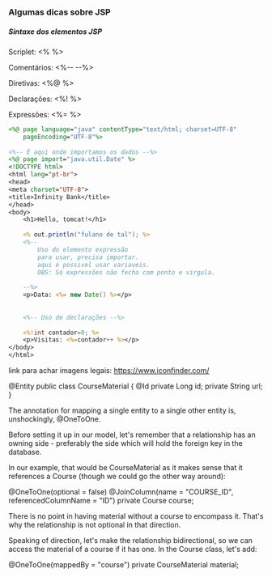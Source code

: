 ### Algumas dicas sobre JSP

##### Sintaxe dos elementos JSP

Scriplet: <%   %>


Comentários: <%--   --%>


Diretivas: <%@   %>


Declarações: <%!   %>


Expressões: <%=   %>


```jsp
<%@ page language="java" contentType="text/html; charset=UTF-8"
    pageEncoding="UTF-8"%>
    
<%-- É aqui onde importamos os dados --%>
<%@ page import="java.util.Date" %>
<!DOCTYPE html>
<html lang="pt-br">
<head>
<meta charset="UTF-8">
<title>Infinity Bank</title>
</head>
<body>
	<h1>Hello, tomcat!</h1>
	
	<% out.println("fulano de tal"); %>
	<%-- 
		Uso do elemento expressão 
		para usar, precisa importar.
		aqui é possivel usar variaveis.
		OBS: Só expressões não fecha com ponto e virgula.
		
	--%>
	<p>Data: <%= new Date() %></p>
	
	
	<%-- Uso de declarações --%>
	
	<%!int contador=0; %>
	<p>Visitas: <%=contador++ %></p>
</body>
</html>
```



link para achar imagens legais: https://www.iconfinder.com/

@Entity
public class CourseMaterial {
    @Id
    private Long id;
    private String url;
}

The annotation for mapping a single entity to a single other entity is, unshockingly, @OneToOne.

Before setting it up in our model, let's remember that a relationship has an owning side - preferably the side which will hold the foreign key in the database.

In our example, that would be CourseMaterial as it makes sense that it references a Course (though we could go the other way around):

@OneToOne(optional = false)
@JoinColumn(name = "COURSE_ID", referencedColumnName = "ID")
private Course course;

There is no point in having material without a course to encompass it. That's why the relationship is not optional in that direction.

Speaking of direction, let's make the relationship bidirectional, so we can access the material of a course if it has one. In the Course class, let's add:

@OneToOne(mappedBy = "course")
private CourseMaterial material;

